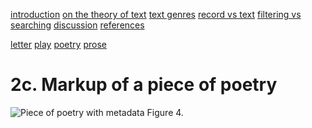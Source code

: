 [introduction](01_introduction.md) [on the theory of text](02_theory_of_text.md) [text genres](03_letter.md) [record vs text](04_records_vs_text.md) [filtering vs searching](05_filtering_vs_searching.md) [discussion](06_discussion.md) [references](07_references.md)

[letter](03_letter.md)  [play](03_play.md) [poetry](03_poetry.md)  [prose](03_prose.md)

# 2c. Markup of a piece of poetry

![Piece of poetry with metadata](https://rawgit.com/Det-Kongelige-Bibliotek/on_the_indexing_of_text/master/poetry.svg) Figure 4. 
